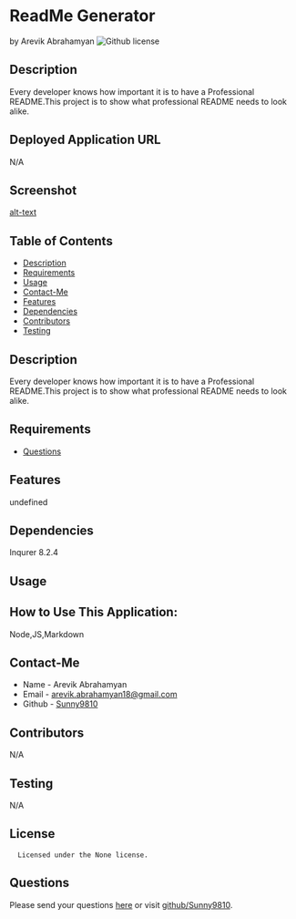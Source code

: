 # ReadMe Generator
  by Arevik Abrahamyan
![Github license](https://img.shields.io/badge/license-None-yellowgreen.svg)
## Description
Every developer knows how important it is to have a Professional README.This project is to show what professional README needs to look alike.
## Deployed Application URL
N/A
## Screenshot
[alt-text]("N/A")
## Table of Contents
* [Description](#description)
* [Requirements](#requirements)
* [Usage](#usage)
* [Contact-Me](#contact-me)
* [Features](#features)
* [Dependencies]( dependencies)
* [Contributors](#contributors)
* [Testing](#testing)
## Description
Every developer knows how important it is to have a Professional README.This project is to show what professional README needs to look alike.
## Requirements
* [Questions](#questions)
## Features
undefined
## Dependencies
Inqurer 8.2.4
## Usage
## How to Use This Application:
Node,JS,Markdown
## Contact-Me
* Name - Arevik Abrahamyan
* Email - arevik.abrahamyan18@gmail.com
* Github - [Sunny9810](https://github.com/Sunny9810/)
## Contributors
N/A
## Testing
N/A
## License
      
      Licensed under the None license.
## Questions
Please send your questions [here](mailto:arevik.abrahamyan18@gmail.com?subject=[GitHub]%20Dev%20Connect) or visit [github/Sunny9810](https://github.com/Sunny9810).
